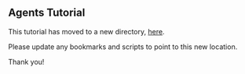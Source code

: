 ## Agents Tutorial

This tutorial has moved to a new directory, [here](https://github.com/meta-llama/llama-cookbook/tree/main/end-to-end-use-cases/agents/Agents_Tutorial).

Please update any bookmarks and scripts to point to this new location.


Thank you!
